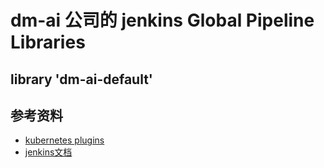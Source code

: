 # dm-ai 公司的 jenkins Global Pipeline Libraries
## library 'dm-ai-default'

## 参考资料
- [kubernetes plugins](https://plugins.jenkins.io/kubernetes/)
- [jenkins文档](https://www.w3cschool.cn/jenkins/)